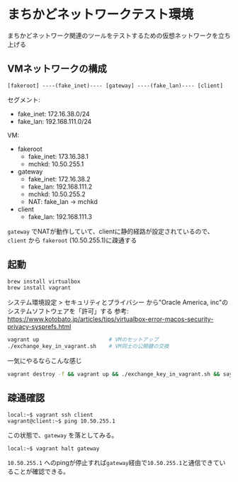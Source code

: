 # まちかどネットワークテスト環境

まちかどネットワーク関連のツールをテストするための仮想ネットワークを立ち上げる


## VMネットワークの構成

```
[fakeroot] ----(fake_inet)---- [gateway] ----(fake_lan)---- [client]
```

セグメント:
- fake_inet: 172.16.38.0/24
- fake_lan: 192.168.111.0/24

VM:
- fakeroot
  - fake_inet: 173.16.38.1
  - mchkd: 10.50.255.1
- gateway
  - fake_inet: 172.16.38.2
  - fake_lan: 192.168.111.2
  - mchkd: 10.50.255.2
  - NAT: fake_lan -> mchkd
- client
  - fake_lan: 192.168.111.3

`gateway` でNATが動作していて、clientに静的経路が設定されているので、`client` から `fakeroot` (10.50.255.1)に疎通する


## 起動

```sh
brew install virtualbox
brew install vagrant
```

システム環境設定 > セキュリティとプライバシー から"Oracle America, inc"のシステムソフトウェアを「許可」する
参考: https://www.kotobato.jp/articles/tips/virtualbox-error-macos-security-privacy-sysprefs.html

```sh
vagrant up                      # VMのセットアップ
./exchange_key_in_vagrant.sh    # VM同士の公開鍵の交換

```

一気にやるならこんな感じ

```sh
vagrant destroy -f && vagrant up && ./exchange_key_in_vagrant.sh && say "オワッタヨ"
```


## 疎通確認

```
local:~$ vagrant ssh client
vagrant@client:~$ ping 10.50.255.1
```

この状態で、`gateway` を落としてみる。

```
local:~$ vagrant halt gateway
```

`10.50.255.1` へのpingが停止すれば`gateway`経由で`10.50.255.1`と通信できていることが確認できる。
